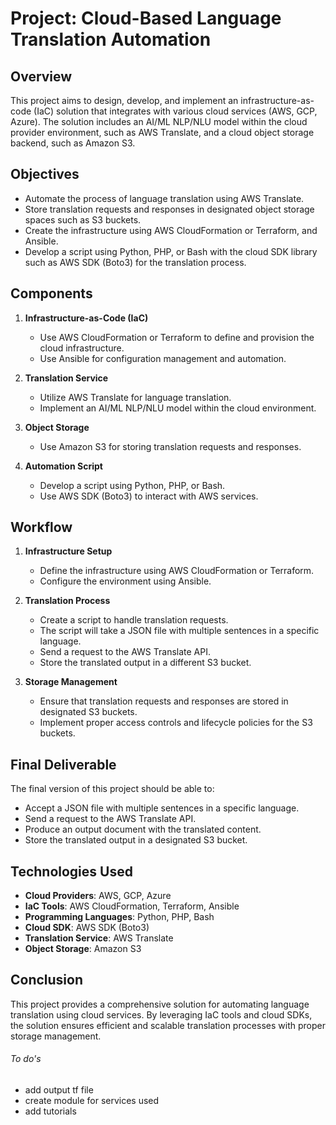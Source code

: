 # Project: Cloud-Based Language Translation Automation

## Overview

This project aims to design, develop, and implement an infrastructure-as-code (IaC) solution that integrates with various cloud services (AWS, GCP, Azure). The solution includes an AI/ML NLP/NLU model within the cloud provider environment, such as AWS Translate, and a cloud object storage backend, such as Amazon S3.

## Objectives

- Automate the process of language translation using AWS Translate.
- Store translation requests and responses in designated object storage spaces such as S3 buckets.
- Create the infrastructure using AWS CloudFormation or Terraform, and Ansible.
- Develop a script using Python, PHP, or Bash with the cloud SDK library such as AWS SDK (Boto3) for the translation process.

## Components

1. **Infrastructure-as-Code (IaC)**

   - Use AWS CloudFormation or Terraform to define and provision the cloud infrastructure.
   - Use Ansible for configuration management and automation.

2. **Translation Service**

   - Utilize AWS Translate for language translation.
   - Implement an AI/ML NLP/NLU model within the cloud environment.

3. **Object Storage**

   - Use Amazon S3 for storing translation requests and responses.

4. **Automation Script**
   - Develop a script using Python, PHP, or Bash.
   - Use AWS SDK (Boto3) to interact with AWS services.

## Workflow

1. **Infrastructure Setup**

   - Define the infrastructure using AWS CloudFormation or Terraform.
   - Configure the environment using Ansible.

2. **Translation Process**

   - Create a script to handle translation requests.
   - The script will take a JSON file with multiple sentences in a specific language.
   - Send a request to the AWS Translate API.
   - Store the translated output in a different S3 bucket.

3. **Storage Management**
   - Ensure that translation requests and responses are stored in designated S3 buckets.
   - Implement proper access controls and lifecycle policies for the S3 buckets.

## Final Deliverable

The final version of this project should be able to:

- Accept a JSON file with multiple sentences in a specific language.
- Send a request to the AWS Translate API.
- Produce an output document with the translated content.
- Store the translated output in a designated S3 bucket.

## Technologies Used

- **Cloud Providers**: AWS, GCP, Azure
- **IaC Tools**: AWS CloudFormation, Terraform, Ansible
- **Programming Languages**: Python, PHP, Bash
- **Cloud SDK**: AWS SDK (Boto3)
- **Translation Service**: AWS Translate
- **Object Storage**: Amazon S3

## Conclusion

This project provides a comprehensive solution for automating language translation using cloud services. By leveraging IaC tools and cloud SDKs, the solution ensures efficient and scalable translation processes with proper storage management.

###### To do's

- add output tf file
- create module for services used
- add tutorials
